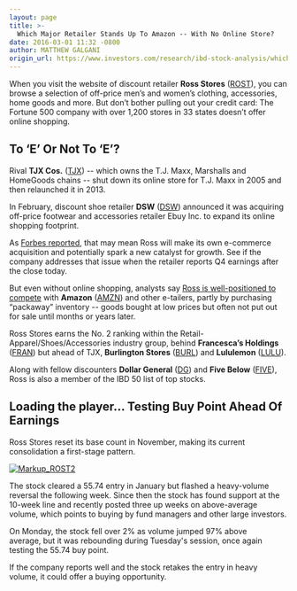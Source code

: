 ```yaml
---
layout: page
title: >-
  Which Major Retailer Stands Up To Amazon -- With No Online Store?
date: 2016-03-01 11:32 -0800
author: MATTHEW GALGANI
origin_url: https://www.investors.com/research/ibd-stock-analysis/which-major-retailer-stands-up-to-amazon-with-no-online-store/
---
```





When you visit the website of discount retailer **Ross Stores** ([ROST](https://research.investors.com/quote.aspx?symbol=ROST)), you can browse a selection of off-price men’s and women’s clothing, accessories, home goods and more. But don’t bother pulling out your credit card: The Fortune 500 company with over 1,200 stores in 33 states doesn’t offer online shopping.


To ‘E’ Or Not To ‘E’?
---------------------


Rival **TJX Cos.** ([TJX](https://research.investors.com/quote.aspx?symbol=TJX)) -- which owns the T.J. Maxx, Marshalls and HomeGoods chains -- shut down its online store for T.J. Maxx in 2005 and then relaunched it in 2013.


In February, discount shoe retailer **DSW** ([DSW](https://research.investors.com/quote.aspx?symbol=DSW)) announced it was acquiring off-price footwear and accessories retailer Ebuy Inc. to expand its online shopping footprint.


As [Forbes reported](http://www.forbes.com/sites/abegarver/2016/02/29/e-commerce-ma-all-eyes-shift-to-ross-stores-after-dsws-acquisition-of-ebuy-inc/?utm_campaign=yahootix&partner=yahootix#6addf978213b), that may mean Ross will make its own e-commerce acquisition and potentially spark a new catalyst for growth. See if the company addresses that issue when the retailer reports Q4 earnings after the close today.


But even without online shopping, analysts say [Ross is well-positioned to compete](https://www.investors.com/news/ross-kors-among-4-top-performing-ibd-50-retailers/) with **Amazon** ([AMZN](https://research.investors.com/quote.aspx?symbol=AMZN)) and other e-tailers, partly by purchasing “packaway” inventory -- goods bought at low prices but often not put out for sale until months or years later.


Ross Stores earns the No. 2 ranking within the Retail-Apparel/Shoes/Accessories industry group, behind **Francesca’s Holdings** ([FRAN](https://research.investors.com/quote.aspx?symbol=FRAN)) but ahead of TJX, **Burlington Stores** ([BURL](https://research.investors.com/quote.aspx?symbol=BURL)) and **Lululemon** ([LULU](https://research.investors.com/quote.aspx?symbol=LULU)).


Along with fellow discounters **Dollar General** ([DG](https://research.investors.com/quote.aspx?symbol=DG)) and **Five Below** ([FIVE](https://research.investors.com/quote.aspx?symbol=FIVE)), Ross is also a member of the IBD 50 list of top stocks.


Loading the player...
Testing Buy Point Ahead Of Earnings
-----------------------------------


Ross Stores reset its base count in November, making its current consolidation a first-stage pattern.


[![Markup_ROST2](https://www.investors.com/wp-content/uploads/2016/03/Markup_ROST2-300x264.jpg)](https://www.investors.com/wp-content/uploads/2016/03/Markup_ROST2.jpg)


The stock cleared a 55.74 entry in January but flashed a heavy-volume reversal the following week. Since then the stock has found support at the 10-week line and recently posted three up weeks on above-average volume, which points to buying by fund managers and other large investors.


On Monday, the stock fell over 2% as volume jumped 97% above average, but it was rebounding during Tuesday's session, once again testing the 55.74 buy point.


If the company reports well and the stock retakes the entry in heavy volume, it could offer a buying opportunity.


 


 





